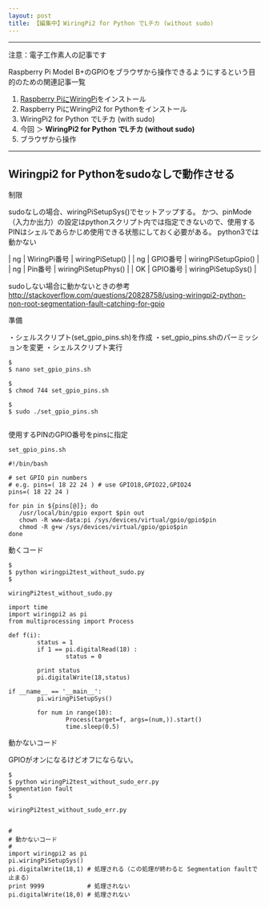 ```yaml
---
layout: post
title: 【編集中】WiringPi2 for Python でLチカ (without sudo)
---
```


------------------------------------
注意：電子工作素人の記事です

Raspberry Pi Model B+のGPIOをブラウザから操作できるようにするという目的のための関連記事一覧

1. [Raspberry PiにWiringPi](./000000.md)をインストール
2. Raspberry PiにWiringPi2 for Pythonをインストール
3. WiringPi2 for Python でLチカ (with sudo)
4. 今回 ＞ __WiringPi2 for Python でLチカ (without sudo)__
5. ブラウザから操作

------------------------------------

## Wiringpi2 for Pythonをsudoなしで動作させる


制限

sudoなしの場合、wiringPiSetupSys()でセットアップする。
かつ、pinMode（入力か出力）の設定はpythonスクリプト内では指定できないので、使用するPINはシェルであらかじめ使用できる状態にしておく必要がある。
python3では動かない

| ng | WiringPi番号 | wiringPiSetup()     |
| ng | GPIO番号     | wiringPiSetupGpio() |
| ng | Pin番号      | wiringPiSetupPhys() |
| OK | GPIO番号     | wiringPiSetupSys()  |



sudoしない場合に動かないときの参考
http://stackoverflow.com/questions/20828758/using-wiringpi2-python-non-root-segmentation-fault-catching-for-gpio

準備

・シェルスクリプト(set_gpio_pins.sh)を作成
・set_gpio_pins.shのパーミッションを変更
・シェルスクリプト実行

```
$
$ nano set_gpio_pins.sh

$
$ chmod 744 set_gpio_pins.sh

$
$ sudo ./set_gpio_pins.sh


```

使用するPINのGPIO番号をpinsに指定

```
set_gpio_pins.sh

#!/bin/bash

# set GPIO pin numbers
# e.g. pins=( 18 22 24 ) # use GPIO18,GPIO22,GPIO24
pins=( 18 22 24 )

for pin in ${pins[@]}; do
   /usr/local/bin/gpio export $pin out
   chown -R www-data:pi /sys/devices/virtual/gpio/gpio$pin
   chmod -R g+w /sys/devices/virtual/gpio/gpio$pin
done

```





動くコード

```
$
$ python wiringpi2test_without_sudo.py
$

```


```
wiringPi2test_without_sudo.py

import time
import wiringpi2 as pi
from multiprocessing import Process

def f(i):
        status = 1
        if 1 == pi.digitalRead(18) :
                status = 0

        print status
        pi.digitalWrite(18,status)

if __name__ == '__main__':
        pi.wiringPiSetupSys()

        for num in range(10):
                Process(target=f, args=(num,)).start()
                time.sleep(0.5)
```

動かないコード

GPIOがオンになるけどオフにならない。

```
$
$ python wiringPi2test_without_sudo_err.py
Segmentation fault
$

```

```
wiringPi2test_without_sudo_err.py


#
# 動かないコード
#
import wiringpi2 as pi
pi.wiringPiSetupSys()
pi.digitalWrite(18,1) # 処理される（この処理が終わると Segmentation faultで止まる）
print 9999            # 処理されない
pi.digitalWrite(18,0) # 処理されない

```
